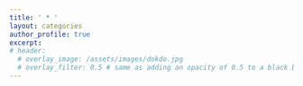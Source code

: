 ```yaml
---
title: ' * '
layout: categories
author_profile: true
excerpt:
# header:
  # overlay_image: /assets/images/dokdo.jpg
  # overlay_filter: 0.5 # same as adding an opacity of 0.5 to a black background
---
```

